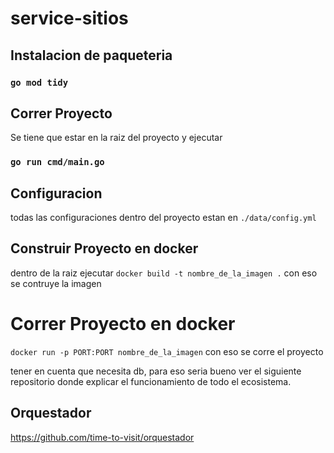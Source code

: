 # service-sitios

## Instalacion de paqueteria

### `go mod tidy`

## Correr Proyecto
 Se tiene que estar en la raiz del proyecto y ejecutar
### `go run cmd/main.go`


## Configuracion
todas las configuraciones dentro del proyecto estan en `./data/config.yml`


## Construir Proyecto en docker

dentro de la raiz ejecutar
`docker build -t nombre_de_la_imagen .` 
con eso se contruye la imagen

# Correr Proyecto en docker
`docker run -p PORT:PORT nombre_de_la_imagen` 
con eso se corre el proyecto

tener en cuenta  que necesita db, para eso seria bueno ver el siguiente repositorio donde explicar el funcionamiento de todo el ecosistema.

## Orquestador
 https://github.com/time-to-visit/orquestador
